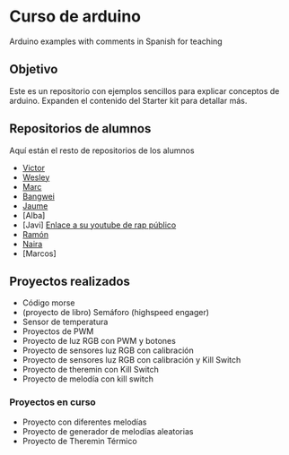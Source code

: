 # Curso de arduino 
Arduino examples with comments in Spanish for teaching

## Objetivo

Este es un repositorio con ejemplos sencillos para explicar conceptos de arduino. Expanden el contenido del Starter kit para detallar más. 


## Repositorios de alumnos 

Aquí están el resto de repositorios de los alumnos 

* [Victor](https://github.com/XXDARKNIGHTXX/arduino)
* [Wesley](https://github.com/Wesley3455/Arduino-/)
* [Marc](https://github.com/marc125678/Arduino)
* [Bangwei](https://github.com/chenbangwei/Arduino)
* [Jaume](https://github.com/Jsamapro/arduino)
* [Alba]
* [Javi] [Enlace a su youtube de rap público](https://www.youtube.com/channel/UCu0FMoy093Dnx6avLm4D-Aw)
* [Ramón](https://github.com/ItsMonxxu/Arduino)
* [Naira](https://github.com/chechiliaa/arduino)
* [Marcos]

## Proyectos realizados 

* Código morse 
* (proyecto de libro) Semáforo (highspeed engager)
* Sensor de temperatura 
* Proyectos de PWM
* Proyecto de luz RGB con PWM y botones
* Proyecto de sensores luz RGB con calibración
* Proyecto de sensores luz RGB con calibración y Kill Switch
* Proyecto de theremin con Kill Switch
* Proyecto de melodía con kill switch 

### Proyectos en curso 

* Proyecto con diferentes melodías 
* Proyecto de generador de melodías aleatorias
* Proyecto de Theremin Térmico
